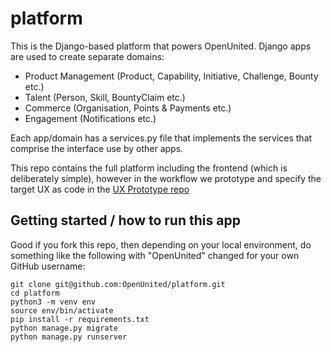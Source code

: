 # platform

This is the Django-based platform that powers OpenUnited. Django apps are used to create separate domains:

- Product Management (Product, Capability, Initiative, Challenge, Bounty etc.)
- Talent (Person, Skill, BountyClaim etc.)
- Commerce (Organisation, Points & Payments etc.)
- Engagement (Notifications etc.)

Each app/domain has a services.py file that implements the services that comprise the interface use by other apps.

This repo contains the full platform including the frontend (which is deliberately simple), however in the workflow we prototype and specify the target UX as code in the [UX Prototype repo](https://github.com/OpenUnited/ux-prototype)

## Getting started / how to run this app

Good if you fork this repo, then depending on your local environment, do something like the following with "OpenUnited" changed for your own GitHub username:

```
git clone git@github.com:OpenUnited/platform.git
cd platform
python3 -m venv env
source env/bin/activate
pip install -r requirements.txt
python manage.py migrate
python manage.py runserver
```

